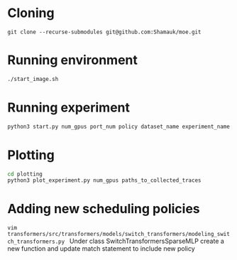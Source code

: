 # Cloning
`git clone --recurse-submodules git@github.com:Shamauk/moe.git`

# Running environment
```bash
./start_image.sh
```

# Running experiment
```bash
python3 start.py num_gpus port_num policy dataset_name experiment_name
```

# Plotting
```bash
cd plotting
python3 plot_experiment.py num_gpus paths_to_collected_traces
```

# Adding new scheduling policies
`vim transformers/src/transformers/models/switch_transformers/modeling_switch_transformers.py `
Under class SwitchTransformersSparseMLP create a new function and update match statement to include new policy
